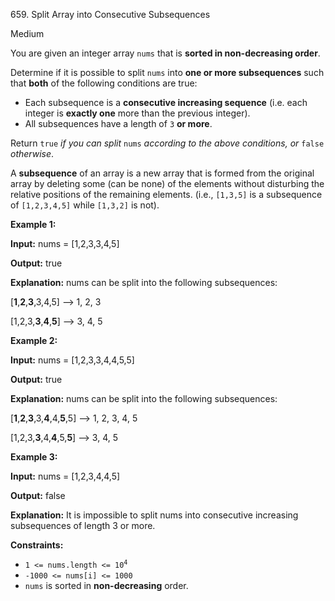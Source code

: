 ﻿659\. Split Array into Consecutive Subsequences

Medium

You are given an integer array `nums` that is **sorted in non-decreasing order**.

Determine if it is possible to split `nums` into **one or more subsequences** such that **both** of the following conditions are true:

*   Each subsequence is a **consecutive increasing sequence** (i.e. each integer is **exactly one** more than the previous integer).
*   All subsequences have a length of `3` **or more**.

Return `true` _if you can split_ `nums` _according to the above conditions, or_ `false` _otherwise_.

A **subsequence** of an array is a new array that is formed from the original array by deleting some (can be none) of the elements without disturbing the relative positions of the remaining elements. (i.e., `[1,3,5]` is a subsequence of `[1,2,3,4,5]` while `[1,3,2]` is not).

**Example 1:**

**Input:** nums = [1,2,3,3,4,5]

**Output:** true

**Explanation:** nums can be split into the following subsequences: 

[**1**,**2**,**3**,3,4,5] --> 1, 2, 3 

[1,2,3,**3**,**4**,**5**] --> 3, 4, 5

**Example 2:**

**Input:** nums = [1,2,3,3,4,4,5,5]

**Output:** true

**Explanation:** nums can be split into the following subsequences: 

[**1**,**2**,**3**,3,**4**,4,**5**,5] --> 1, 2, 3, 4, 5 

[1,2,3,**3**,4,**4**,5,**5**] --> 3, 4, 5

**Example 3:**

**Input:** nums = [1,2,3,4,4,5]

**Output:** false

**Explanation:** It is impossible to split nums into consecutive increasing subsequences of length 3 or more.

**Constraints:**

*   <code>1 <= nums.length <= 10<sup>4</sup></code>
*   `-1000 <= nums[i] <= 1000`
*   `nums` is sorted in **non-decreasing** order.
